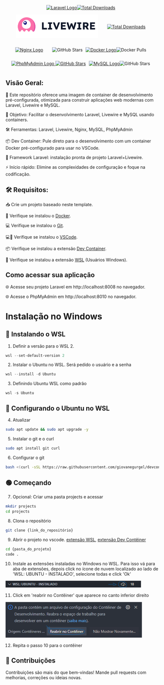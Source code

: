 <div style="display: flex; flex-wrap: wrap; justify-content: center;">
<span style="display: flex; align-items: center;margin-right:10px;"><a href="https://laravel.com/docs/10.x" target="_blank"><img  src="https://raw.githubusercontent.com/laravel/art/master/logo-lockup/5%20SVG/2%20CMYK/1%20Full%20Color/laravel-logolockup-cmyk-red.svg" width="320" alt="Laravel Logo"></a><a href="https://packagist.org/packages/laravel/framework"><img src="https://img.shields.io/packagist/dt/laravel/framework" alt="Total Downloads"></a></span>

<span style="display: flex; align-items: center;margin-right:10px;"><a href="https://livewire.laravel.com/docs/quickstart" target="_blank"><img style="margin-right:30px;" src="https://github.com/livewire/livewire/raw/main/art/readme_logo.png" width="270" alt="Livewire Logo"></a>    <a href="https://packagist.org/packages/livewire/livewire"><img src="https://poser.pugx.org/livewire/livewire/d/total.svg" alt="Total Downloads">
    </a></span>

<span style="display: flex; align-items: center;margin-right:10px;"><a href="https://www.nginx.com/" target="_blank"><img style="margin-right:30px;"  src="https://upload.wikimedia.org/wikipedia/commons/c/c5/Nginx_logo.svg" width="240" alt="Nginx Logo"></a><img src="https://img.shields.io/github/stars/nginx" alt="GitHub Stars"></span>


<span style="display: flex; align-items: center;margin-right:10px;"><a href="https://hub.docker.com/r/giovanegurgel/laravel_server" target="_blank"><img  src="https://geeksterminal.com/wp-content/uploads/2019/11/docker-logo-310x162.png" width="320" alt="Docker Logo"></a><img src="https://img.shields.io/docker/pulls/giovanegurgel/laravel_server" alt="Docker Pulls"></span>

<span style="display: flex; align-items: center;margin-right:10px;"><a href="https://www.phpmyadmin.net/" target="_blank"><img  src="https://www.phpmyadmin.net/static/images/logo.png?067b638aa2a2" width="160" alt="PhpMyAdmin Logo"> <img src="https://img.shields.io/github/stars/phpmyadmin" alt="GitHub Stars"></a></span>

<span style="display: flex; align-items: center;margin-right:10px;"><a href="https://www.mysql.com/" target="_blank"><img  src="https://vetores.org/d/mysql.svg" width="130" alt="MySQL Logo"></a><img src="https://img.shields.io/github/stars/mysql" alt="GitHub Stars"></a></span>

</div>

## Visão Geral:
🌟 Este repositório oferece uma imagem de container de desenvolvimento pré-configurada, otimizada para construir aplicações web modernas com Laravel, Livewire e MySQL.

🚀 Objetivo: Facilitar o desenvolvimento Laravel, Livewire e MySQL usando containers.

🛠️ Ferramentas: Laravel, Livewire, Nginx, MySQL, PhpMyAdmin

📦 Dev Container: Pule direto para o desenvolvimento com um container Docker pré-configurado para usar no VSCode.

🚀 Framework Laravel: instalação pronta de projeto Laravel+Livewire.

⚡ Início rápido: Elimine as complexidades de configuração e foque na codificação.

## 🛠️ Requisitos:

📥 Crie um projeto baseado neste template.

🐳 Verifique se instalou o [Docker](https://docs.docker.com/get-docker/).

💻 Verifique se instalou o [Git](https://git-scm.com/downloads).

💻📝 Verifique se instalou o [VSCode](https://git-scm.com/downloads).

📦 Verifique se instalou a extensão [Dev Container](https://marketplace.visualstudio.com/items?itemName=ms-vscode-remote.remote-containers).

🐧 Verifique se instalou a extensão [WSL](https://marketplace.visualstudio.com/items?itemName=ms-vscode-remote.remote-wsl) (Usuários Windows).

## Como acessar sua aplicação

🌐 Acesse seu projeto Laravel em http://localhost:8008 no navegador.

🌐 Acesse o PhpMyAdmin em http://localhost:8010 no navegador.

# Instalação no Windows

## 🐧 Instalando o WSL

1. Definir a versão para o WSL 2.

```powershell
wsl --set-default-version 2
```

2. Instalar o Ubuntu no WSL. Será pedido o usuário e a senha

```powershell
wsl --install -d Ubuntu
```

3. Definindo Ubuntu WSL como padrão

```powershell
wsl -s Ubuntu
```
## 🐧 Configurando o Ubuntu no WSL

4. Atualizar

```bash
sudo apt update && sudo apt upgrade -y
```

5. Instalar o git e o curl

```bash
sudo apt install git curl
```

6. Configurar o git

```bash
bash <(curl -sSL https://raw.githubusercontent.com/giovanegurgel/devcont_laravel/main/configGit.sh)
```
## 🟢 Começando

7. Opcional: Criar uma pasta projects e acessar

```bash
mkdir projects
cd projects
```

8. Clona o repositório

```bash
git clone {link_do_repositório}
```

9. Abrir o projeto no vscode. [extensão WSL](https://marketplace.visualstudio.com/items?itemName=ms-vscode-remote.remote-wsl), [extensão Dev Contêiner](https://marketplace.visualstudio.com/items?itemName=ms-vscode-remote.remote-containers)

```bash
cd {pasta_do_projeto}
code .
```

10. Instale as extensões instaladas no Windows no WSL. Para isso vá para aba de extensões, depois click no ícone de nuvem localizado ao lado de 'WSL: UBUNTU - INSTALADO', selecione todas e click 'Ok'

![Imagem mostrando o ícone de nuvem](/img/nuvem.png)

11. Click em 'reabrir no Contêiner' que aparece no canto inferior direito

![Imagem da janela de reabrir Contêiner](/img/reabrir_container.png)

12. Repita o passo 10 para o contêiner

## 🤝 Contribuições
Contribuições são mais do que bem-vindas! Mande pull requests com melhorias, correções ou ideias novas.
